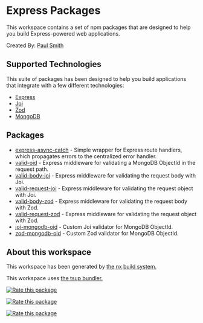 # Express Packages

This workspace contains a set of npm packages that are designed to help you build Express-powered web applications.

Created By: [Paul Smith](https://github.com/paulsmithkc)

## Supported Technologies

This suite of packages has been designed to help you build applications that integrate with a few different technologies:

- [Express](https://www.npmjs.com/package/express)
- [Joi](https://www.npmjs.com/package/joi)
- [Zod](https://www.npmjs.com/package/zod)
- [MongoDB](https://www.npmjs.com/package/mongodb)

## Packages

- [express-async-catch](./packages/express-async-catch/README.md) - Simple wrapper for Express route handlers, which propagates errors to the centralized error handler.
- [valid-oid](./packages/valid-oid/README.md) - Express middleware for validating a MongoDB ObjectId in the request path.
- [valid-body-joi](./packages/valid-body-joi/README.md) - Express middleware for validating the request body with Joi.
- [valid-request-joi](./packages/valid-request-joi/README.md) - Express middleware for validating the request object with Joi.
- [valid-body-zod](./packages/valid-body-zod/README.md) - Express middleware for validating the request body with Zod.
- [valid-request-zod](./packages/valid-request-zod/README.md) - Express middleware for validating the request object with Zod.
- [joi-mongodb-oid](./packages/joi-mongodb-oid/README.md) - Custom Joi validator for MongoDB ObjectId.
- [zod-mongodb-oid](./packages/zod-mongodb-oid/README.md) - Custom Zod validator for MongoDB ObjectId.

## About this workspace

This workspace has been generated by [the nx build system.](https://nx.dev)

This workspace uses [the tsup bundler.](https://tsup.egoist.dev/)

[//]: # 'openbase badges'

[![Rate this package](https://badges.openbase.com/js/rating/express-async-catch.svg?token=mY6wKRQ5yaQn90hR5gBRmLwKs3bW4uF8lPAi3v8JH9c=)](https://openbase.com/js/express-async-catch?utm_source=embedded&utm_medium=badge&utm_campaign=rate-badge)

[![Rate this package](https://badges.openbase.com/js/rating/valid-oid.svg?token=njp+uJ+K68AiIwwdpYn8Rvcu4faCvaT3JPx7dxn13LQ=)](https://openbase.com/js/valid-oid?utm_source=embedded&utm_medium=badge&utm_campaign=rate-badge)

[![Rate this package](https://badges.openbase.com/js/rating/valid-body-joi.svg?token=mRlFt8lezixEsTzUzNNqOf6sYWoXM7d5+1nS2iN9Jec=)](https://openbase.com/js/valid-body-joi?utm_source=embedded&utm_medium=badge&utm_campaign=rate-badge)
